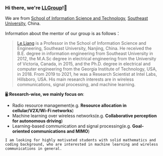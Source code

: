 ### Hi there, we're [LLGroup](https://liang-seu.net/)!:wave:
We are from [School of Information Science and Technology](https://radio.seu.edu.cn/main.htm), [Southeast University](https://www.seu.edu.cn/), China.

Information about the mentor of our group is as follows：

> [Le Liang](https://radio.seu.edu.cn/2021/0611/c19937a374738/page.htm) is a Professor in the School of Information Science and Engineering, Southeast University, Nanjing, China. He received the B.E. degree in information engineering from Southeast University in 2012, the M.A.Sc degree in electrical engineering from the University of Victoria, Canada, in 2015, and the Ph.D. degree in electrical and computer engineering from the Georgia Institute of Technology, USA, in 2018. From 2019 to 2021, he was a Research Scientist at Intel Labs, Hillsboro, USA. His main research interests are in wireless communications, signal processing, and machine learning.

🖥️:**Research-wise, we mainly focus on**:

- Radio resource management(e.g. **Resource allocation in cellular/V2X/Wi-Fi networks**)
- Machine learning over wireless networks(e.g. **Collaborative perception for autonomous driving**)
- Learning-based communication and signal processing(e.g. **Goal-oriented communications and MIMO**)

`
I am looking for highly motivated students with solid mathematics and coding background, who are interested in machine learning and wireless communications in general.
`
